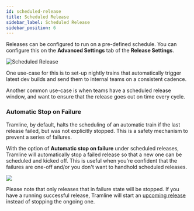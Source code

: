 ```yaml
---
id: scheduled-release
title: Scheduled Release
sidebar_label: Scheduled Release
sidebar_position: 6
---
```


Releases can be configured to run on a pre-defined schedule. You can configure this on the **Advanced Settings** tab of the **Release Settings**.

![Scheduled Release](/img/scheduled-release-config.png)

One use-case for this is to set-up nightly trains that automatically trigger latest dev builds and send them to internal teams on a consistent cadence.

Another common use-case is when teams have a scheduled release window, and want to ensure that the release goes out on time every cycle.

### Automatic Stop on Failure

Tramline, by default, halts the scheduling of an automatic train if the last release failed, but was not explicitly stopped. This is a safety mechanism to prevent a series of failures.

With the option of **Automatic stop on failure** under scheduled releases, Tramline will automatically stop a failed release so that a new one can be scheduled and kicked off. This is useful when you're confident that the failures are one-off and/or you don't want to handhold scheduled releases.

![](/img/scheduled-release-auto-stop.png)

Please note that only releases that in failure state will be stopped. If you have a running successful release, Tramline will start an [upcoming release](/using-tramline/release-management/upcoming-release) instead of stopping the ongoing one.
